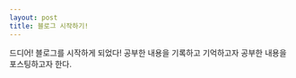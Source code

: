 ```yaml
---
layout: post
title: 블로그 시작하기!
---
```


드디어! 블로그를 시작하게 되었다!
공부한 내용을 기록하고 기억하고자 공부한 내용을 포스팅하고자 한다.
 


